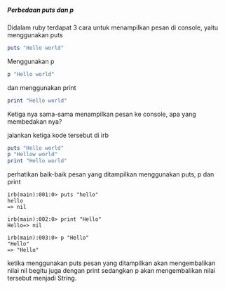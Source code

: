 ##### Perbedaan puts dan p

Didalam ruby terdapat 3 cara untuk menampilkan pesan di console, yaitu menggunakan puts

```ruby
puts "Hello world"
```

Menggunakan p

```ruby
p "Hello world"
```

dan menggunakan print

```ruby
print "Hello world"
```

Ketiga nya sama-sama menampilkan pesan ke console, apa yang membedakan nya?

jalankan ketiga kode tersebut di irb

```ruby
puts "Hello world"
p "Hellow world"
print "Hello world"
```

perhatikan baik-baik pesan yang ditampilkan menggunakan puts, p dan print

```pseudocode
irb(main):001:0> puts "hello"
hello
=> nil

irb(main):002:0> print "Hello"
Hello=> nil

irb(main):003:0> p "Hello"
"Hello"
=> "Hello"

```

ketika menggunakan puts pesan yang ditampilkan akan mengembalikan nilai nil begitu juga dengan print sedangkan p akan mengembalikan nilai tersebut menjadi String.
